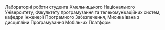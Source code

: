 Лабораторні роботи студента Хмельницького Національного Університету, Факультету програмування та телекомунікаційних систем, кафедри Інженерії Програмного Забезпечення, Мисика Івана з дисципліни Програмування Мобільних Платформ
